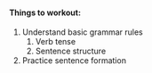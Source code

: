 
#### Things to workout:

1. Understand basic grammar rules
	1. Verb tense
	2. Sentence structure
2. Practice sentence formation